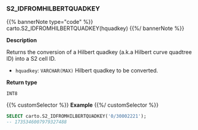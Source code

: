 ### S2_IDFROMHILBERTQUADKEY

{{% bannerNote type="code" %}}
carto.S2_IDFROMHILBERTQUADKEY(hquadkey)
{{%/ bannerNote %}}

**Description**

Returns the conversion of a Hilbert quadkey (a.k.a Hilbert curve quadtree ID) into a S2 cell ID.

* `hquadkey`: `VARCHAR(MAX)` Hilbert quadkey to be converted.

**Return type**

`INT8`

{{% customSelector %}}
**Example**
{{%/ customSelector %}}

```sql
SELECT carto.S2_IDFROMHILBERTQUADKEY('0/30002221');
-- 1735346007979327488
```